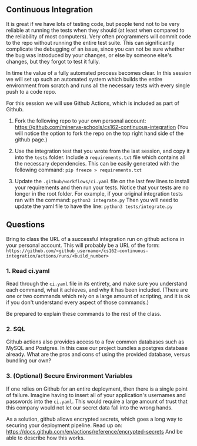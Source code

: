 ## Continuous Integration
It is great if we have lots of testing code, but people tend not to be very
reliable at running the tests when they should (at least when compared to the
reliability of most computers).  Very often programmers  will commit code to
the repo without running the entire test suite.  This can significantly
complicate the debugging of an issue, since you can not be sure whether the bug
was introduced by your changes, or else by someone else's changes, but they
forgot to test it fully.

In time the value of a fully automated process becomes clear. In this session
we will set up such an automated system which builds the entire environment from
scratch and runs all the necessary tests with every single push to a code repo.

For this session we will use Github Actions, which is included as part of Github.

1. Fork the following repo to your own personal account:
https://github.com/minerva-schools/cs162-continuous-integration
(You will notice the option to fork the repo on the top right hand side of the
github page.)

2. Use the integration test that you wrote from the last session, and copy it
into the `tests` folder.  Include a `requirements.txt` file which contains all
the necessary dependencies. This can be easily generated with the following
command:
`pip freeze > requirements.txt`

4. Update the `.github/workflows/ci.yaml` file on the last few lines to install 
your requirements and then run your tests. 
Notice that your tests are no longer in the root folder.
For example, if your original integration tests ran with the command:
`python3 integrate.py`
Then you will need to update the yaml file to have the line:
`python3 tests/integrate.py`


## Questions
Bring to class the URL of a successful integration run on github actions in your
personal account.  This will probably be a URL of the form:
`https://github.com/<github_username>/cs162-continuous-integration/actions/runs/<build_number>`

### 1. Read ci.yaml
Read through the `ci.yaml` file in its entirety, and make sure you understand
each command, what it achieves, and why it has been included.  (There are one or
two commands which rely on a large amount of scripting, and it is ok if you
don't understand every aspect of those commands.)

Be prepared to explain these commands to the rest of the class.

### 2. SQL
Github actions also provides access to a few common databases such as MySQL and
Postgres. In this case our project bundles a postgres database already.
What are the pros and cons of using the provided database, versus bundling
our own?

### 3. (Optional) Secure Environment Variables
If one relies on Github for an entire deployment, then there is a single point
of failure.  Imagine having to insert all of your application's usernames and
passwords into the `ci.yaml`.  This would require a large amount of trust
that this company would not let our secret data fall into the wrong hands.

As a solution, github allows encrypted secrets, which goes a long way to 
securing your deployment pipeline. Read up on:
https://docs.github.com/en/actions/reference/encrypted-secrets
And be able to describe how this works.
